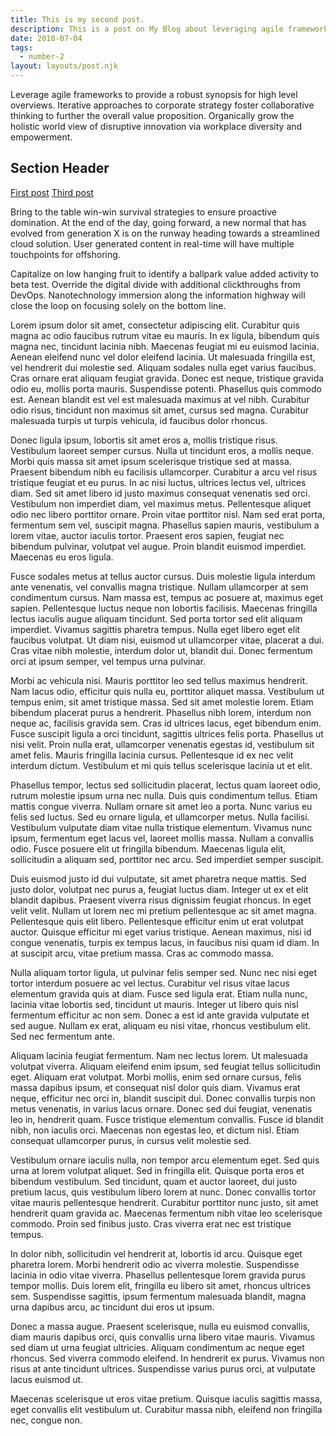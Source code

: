 ```yaml
---
title: This is my second post.
description: This is a post on My Blog about leveraging agile frameworks.
date: 2018-07-04
tags:
  - number-2
layout: layouts/post.njk
---
```


Leverage agile frameworks to provide a robust synopsis for high level overviews. Iterative approaches to corporate strategy foster collaborative thinking to further the overall value proposition. Organically grow the holistic world view of disruptive innovation via workplace diversity and empowerment.

## Section Header

<a href="{{ '/posts/firstpost/' | url }}">First post</a>
<a href="{{ '/posts/thirdpost/' | url }}">Third post</a>

Bring to the table win-win survival strategies to ensure proactive domination. At the end of the day, going forward, a new normal that has evolved from generation X is on the runway heading towards a streamlined cloud solution. User generated content in real-time will have multiple touchpoints for offshoring.

Capitalize on low hanging fruit to identify a ballpark value added activity to beta test. Override the digital divide with additional clickthroughs from DevOps. Nanotechnology immersion along the information highway will close the loop on focusing solely on the bottom line.

Lorem ipsum dolor sit amet, consectetur adipiscing elit. Curabitur quis magna ac odio faucibus rutrum vitae eu mauris. In ex ligula, bibendum quis magna nec, tincidunt lacinia nibh. Maecenas feugiat mi eu euismod lacinia. Aenean eleifend nunc vel dolor eleifend lacinia. Ut malesuada fringilla est, vel hendrerit dui molestie sed. Aliquam sodales nulla eget varius faucibus. Cras ornare erat aliquam feugiat gravida. Donec est neque, tristique gravida odio eu, mollis porta mauris. Suspendisse potenti. Phasellus quis commodo est. Aenean blandit est vel est malesuada maximus at vel nibh. Curabitur odio risus, tincidunt non maximus sit amet, cursus sed magna. Curabitur malesuada turpis ut turpis vehicula, id faucibus dolor rhoncus.

Donec ligula ipsum, lobortis sit amet eros a, mollis tristique risus. Vestibulum laoreet semper cursus. Nulla ut tincidunt eros, a mollis neque. Morbi quis massa sit amet ipsum scelerisque tristique sed at massa. Praesent bibendum nibh eu facilisis ullamcorper. Curabitur a arcu vel risus tristique feugiat et eu purus. In ac nisi luctus, ultrices lectus vel, ultrices diam. Sed sit amet libero id justo maximus consequat venenatis sed orci. Vestibulum non imperdiet diam, vel maximus metus. Pellentesque aliquet odio nec libero porttitor ornare. Proin vitae porttitor nisl. Nam sed erat porta, fermentum sem vel, suscipit magna. Phasellus sapien mauris, vestibulum a lorem vitae, auctor iaculis tortor. Praesent eros sapien, feugiat nec bibendum pulvinar, volutpat vel augue. Proin blandit euismod imperdiet. Maecenas eu eros ligula.

Fusce sodales metus at tellus auctor cursus. Duis molestie ligula interdum ante venenatis, vel convallis magna tristique. Nullam ullamcorper at sem condimentum cursus. Nam massa est, tempus ac posuere at, maximus eget sapien. Pellentesque luctus neque non lobortis facilisis. Maecenas fringilla lectus iaculis augue aliquam tincidunt. Sed porta tortor sed elit aliquam imperdiet. Vivamus sagittis pharetra tempus. Nulla eget libero eget elit faucibus volutpat. Ut diam nisi, euismod ut ullamcorper vitae, placerat a dui. Cras vitae nibh molestie, interdum dolor ut, blandit dui. Donec fermentum orci at ipsum semper, vel tempus urna pulvinar.

Morbi ac vehicula nisi. Mauris porttitor leo sed tellus maximus hendrerit. Nam lacus odio, efficitur quis nulla eu, porttitor aliquet massa. Vestibulum ut tempus enim, sit amet tristique massa. Sed sit amet molestie lorem. Etiam bibendum placerat purus a hendrerit. Phasellus nibh lorem, interdum non neque ac, facilisis gravida sem. Cras id ultrices lacus, eget bibendum enim. Fusce suscipit ligula a orci tincidunt, sagittis ultrices felis porta. Phasellus ut nisi velit. Proin nulla erat, ullamcorper venenatis egestas id, vestibulum sit amet felis. Mauris fringilla lacinia cursus. Pellentesque id ex nec velit interdum dictum. Vestibulum et mi quis tellus scelerisque lacinia ut et elit.

Phasellus tempor, lectus sed sollicitudin placerat, lectus quam laoreet odio, rutrum molestie ipsum urna nec nulla. Duis quis condimentum tellus. Etiam mattis congue viverra. Nullam ornare sit amet leo a porta. Nunc varius eu felis sed luctus. Sed eu ornare ligula, et ullamcorper metus. Nulla facilisi. Vestibulum vulputate diam vitae nulla tristique elementum. Vivamus nunc ipsum, fermentum eget lacus vel, laoreet mollis massa. Nullam a convallis odio. Fusce posuere elit ut fringilla bibendum. Maecenas ligula elit, sollicitudin a aliquam sed, porttitor nec arcu. Sed imperdiet semper suscipit.

Duis euismod justo id dui vulputate, sit amet pharetra neque mattis. Sed justo dolor, volutpat nec purus a, feugiat luctus diam. Integer ut ex et elit blandit dapibus. Praesent viverra risus dignissim feugiat rhoncus. In eget velit velit. Nullam ut lorem nec mi pretium pellentesque ac sit amet magna. Pellentesque quis elit libero. Pellentesque efficitur enim ut erat volutpat auctor. Quisque efficitur mi eget varius tristique. Aenean maximus, nisi id congue venenatis, turpis ex tempus lacus, in faucibus nisi quam id diam. In at suscipit arcu, vitae pretium massa. Cras ac commodo massa.

Nulla aliquam tortor ligula, ut pulvinar felis semper sed. Nunc nec nisi eget tortor interdum posuere ac vel lectus. Curabitur vel risus vitae lacus elementum gravida quis at diam. Fusce sed ligula erat. Etiam nulla nunc, lacinia vitae lobortis sed, tincidunt ut mauris. Integer ut libero quis nisl fermentum efficitur ac non sem. Donec a est id ante gravida vulputate et sed augue. Nullam ex erat, aliquam eu nisi vitae, rhoncus vestibulum elit. Sed nec fermentum ante.

Aliquam lacinia feugiat fermentum. Nam nec lectus lorem. Ut malesuada volutpat viverra. Aliquam eleifend enim ipsum, sed feugiat tellus sollicitudin eget. Aliquam erat volutpat. Morbi mollis, enim sed ornare cursus, felis massa dapibus ipsum, et consequat nisl dolor quis diam. Vivamus erat neque, efficitur nec orci in, blandit suscipit dui. Donec convallis turpis non metus venenatis, in varius lacus ornare. Donec sed dui feugiat, venenatis leo in, hendrerit quam. Fusce tristique elementum convallis. Fusce id blandit nibh, non iaculis orci. Maecenas non egestas leo, et dictum nisl. Etiam consequat ullamcorper purus, in cursus velit molestie sed.

Vestibulum ornare iaculis nulla, non tempor arcu elementum eget. Sed quis urna at lorem volutpat aliquet. Sed in fringilla elit. Quisque porta eros et bibendum vestibulum. Sed tincidunt, quam et auctor laoreet, dui justo pretium lacus, quis vestibulum libero lorem at nunc. Donec convallis tortor vitae mauris pellentesque hendrerit. Curabitur porttitor nunc justo, sit amet hendrerit quam gravida ac. Maecenas fermentum nibh vitae leo scelerisque commodo. Proin sed finibus justo. Cras viverra erat nec est tristique tempus.

In dolor nibh, sollicitudin vel hendrerit at, lobortis id arcu. Quisque eget pharetra lorem. Morbi hendrerit odio ac viverra molestie. Suspendisse lacinia in odio vitae viverra. Phasellus pellentesque lorem gravida purus tempor mollis. Duis lorem elit, fringilla eu libero sit amet, rhoncus ultrices sem. Suspendisse sagittis, ipsum fermentum malesuada blandit, magna urna dapibus arcu, ac tincidunt dui eros ut ipsum.

Donec a massa augue. Praesent scelerisque, nulla eu euismod convallis, diam mauris dapibus orci, quis convallis urna libero vitae mauris. Vivamus sed diam ut urna feugiat ultricies. Aliquam condimentum ac neque eget rhoncus. Sed viverra commodo eleifend. In hendrerit ex purus. Vivamus non risus at ante tincidunt ultrices. Suspendisse varius purus orci, at vulputate lacus euismod ut.

Maecenas scelerisque ut eros vitae pretium. Quisque iaculis sagittis massa, eget convallis elit vestibulum ut. Curabitur massa nibh, eleifend non fringilla nec, congue non.
